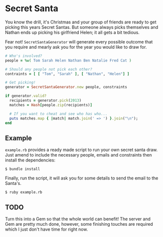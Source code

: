 # Secret Santa

You know the drill, it's Christmas and your group of friends are ready to get picking this years Secret Santas. But someone always picks themselves and Nathan ends up picking his girlfriend Helen; it all gets a bit tedious.

Fear not! `SecretSantaGenerator` will generate every possible outcome that you require and mearly ask you for the year you would like to draw for.

```Ruby
# Who's involved?
people = %w( Tom Sarah Helen Nathan Ben Natalie Fred Cat )

# Should any people not pick each other?
contraints = [ [ "Tom", "Sarah" ], [ "Nathan", "Helen"] ]

# Get picking!
generator = SecretSantaGenerator.new people, constraints

if generator.valid?
  recipients = generator.pick(2013)
  matches = Hash[people.zip(recipients)]

  # If you want to cheat and see who has who...
  puts matches.map { |match| match.join(' => ') }.join("\n");
end
```

## Example

`example.rb` provides a ready made script to run your own secret santa draw. Just amend to include the necessary people, emails and constraints then install the dependencies:

```Shell
$ bundle install
```

Finally, run the script, it will ask you for some details to send the email to the Santa's.

```Shell
$ ruby example.rb
```

## TODO

Turn this into a Gem so that the whole world can benefit! The server and Gem are pretty much done, however, some finishing touches are required which I just don't have time for right now.